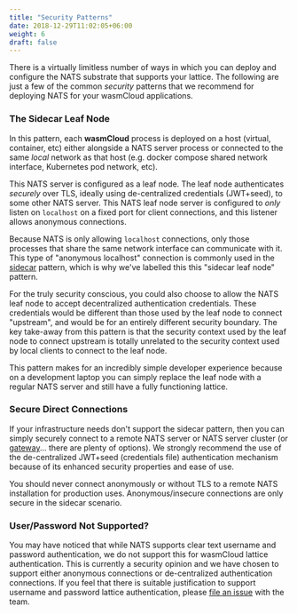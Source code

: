 ```yaml
---
title: "Security Patterns"
date: 2018-12-29T11:02:05+06:00
weight: 6
draft: false
---
```


There is a virtually limitless number of ways in which you can deploy and configure the NATS substrate that supports your lattice. The following are just a few of the common _security_ patterns that we recommend for deploying NATS for your wasmCloud applications.

### The Sidecar Leaf Node

In this pattern, each **wasmCloud** process is deployed on a host (virtual, container, etc) either alongside a NATS server process or connected to the same _local_ network as that host (e.g. docker compose shared network interface, Kubernetes pod network, etc).

This NATS server is configured as a leaf node. The leaf node authenticates _securely_ over TLS, ideally using de-centralized credentials (JWT+seed), to some other NATS server. This NATS leaf node server is configured to _only_ listen on `localhost` on a fixed port for client connections, and this listener allows anonymous connections.

Because NATS is only allowing `localhost` connections, only those processes that share the same network interface can communicate with it. This type of "anonymous localhost" connection is commonly used in the [sidecar](https://docs.microsoft.com/en-us/azure/architecture/patterns/sidecar) pattern, which is why we've labelled this this "sidecar leaf node" pattern.

For the truly security conscious, you could also choose to allow the NATS leaf node to accept decentralized authentication credentials. These credentials would be different than those used by the leaf node to connect "upstream", and would be for an entirely different security boundary. The key take-away from this pattern is that the security context used by the leaf node to connect upstream is totally unrelated to the security context used by local clients to connect to the leaf node.

This pattern makes for an incredibly simple developer experience because on a development laptop you can simply replace the leaf node with a regular NATS server and still have a fully functioning lattice.

### Secure Direct Connections

If your infrastructure needs don't support the sidecar pattern, then you can simply securely connect to a remote NATS server or NATS server cluster (or [gateway](https://docs.nats.io/nats-server/configuration/gateways)... there are plenty of options). We strongly recommend the use of the de-centralized JWT+seed (credentials file) authentication mechanism because of its enhanced security properties and ease of use.

You should never connect anonymously or without TLS to a remote NATS installation for production uses. Anonymous/insecure connections are only secure in the sidecar scenario.

### User/Password Not Supported?

You may have noticed that while NATS supports clear text username and password authentication, we do not support this for wasmCloud lattice authentication. This is currently a security opinion and we have chosen to support either anonymous connections or de-centralized authentication connections. If you feel that there is suitable justification to support username and password lattice authentication, please [file an issue](https://github.com/wasmcloud/wasmcloud/issues) with the team.
